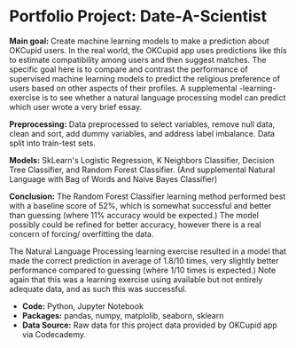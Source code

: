 # Portfolio Project: Date-A-Scientist

**Main goal:** Create machine learning models to make a prediction about OKCupid users. In the real world, the OKCupid app uses predictions like this to estimate compatibility among users and then suggest matches. The specific goal here is to compare and contrast the performance of supervised machine learning models to predict the religious preference of users based on other aspects of their profiles. A supplemental -learning- exercise is to see whether a natural language processing model can predict which user wrote a very brief essay. 

**Preprocessing:** Data preprocessed to select variables, remove null data, clean and sort, add dummy variables, and address label imbalance. Data split into train-test sets.

**Models:** SkLearn's Logistic Regression, K Neighbors Classifier, Decision Tree Classifier, and Random Forest Classifier. (And supplemental Natural Language with Bag of Words and Naive Bayes Classifier)

**Conclusion:** The Random Forest Classifier learning method performed best with a baseline score of 52%, which is somewhat successful and better than guessing (where 11% accuracy would be expected.) The model possibly could be refined for better accuracy, however there is a real concern of forcing/ overfitting the data. 

The Natural Language Processing learning exercise resulted in a model that made the correct prediction in average of 1.8/10 times, very slightly better performance compared to guessing (where 1/10 times is expected.) Note again that this was a learning exercise using available but not entirely adequate data, and as such this was successful.

- **Code:** Python, Jupyter Notebook
- **Packages:** pandas, numpy, matplolib, seaborn, sklearn 
- **Data Source:** Raw data for this project data provided by OKCupid app via Codecademy. 

